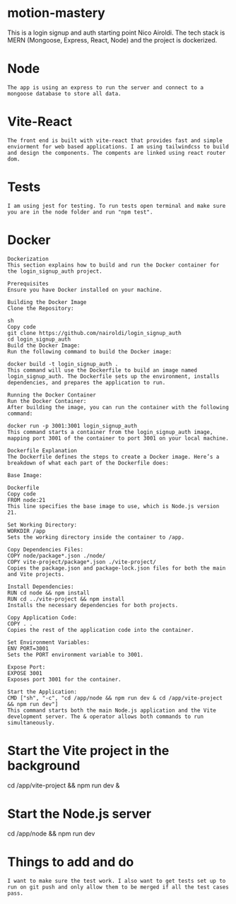 # motion-mastery

This is a login signup and auth starting point Nico Airoldi. The tech stack is MERN (Mongoose, Express, React, Node) and the project is dockerized.

# Node

    The app is using an express to run the server and connect to a mongoose database to store all data.

# Vite-React

    The front end is built with vite-react that provides fast and simple enviorment for web based applications. I am using tailwindcss to build and design the components. The compents are linked using react router dom.

# Tests

    I am using jest for testing. To run tests open terminal and make sure you are in the node folder and run "npm test".

# Docker

    Dockerization
    This section explains how to build and run the Docker container for the login_signup_auth project.

    Prerequisites
    Ensure you have Docker installed on your machine.

    Building the Docker Image
    Clone the Repository:

    sh
    Copy code
    git clone https://github.com/nairoldi/login_signup_auth
    cd login_signup_auth
    Build the Docker Image:
    Run the following command to build the Docker image:

    docker build -t login_signup_auth .
    This command will use the Dockerfile to build an image named login_signup_auth. The Dockerfile sets up the environment, installs dependencies, and prepares the application to run.

    Running the Docker Container
    Run the Docker Container:
    After building the image, you can run the container with the following command:

    docker run -p 3001:3001 login_signup_auth
    This command starts a container from the login_signup_auth image, mapping port 3001 of the container to port 3001 on your local machine.

    Dockerfile Explanation
    The Dockerfile defines the steps to create a Docker image. Here’s a breakdown of what each part of the Dockerfile does:

    Base Image:

    Dockerfile
    Copy code
    FROM node:21
    This line specifies the base image to use, which is Node.js version 21.

    Set Working Directory:
    WORKDIR /app
    Sets the working directory inside the container to /app.

    Copy Dependencies Files:
    COPY node/package*.json ./node/
    COPY vite-project/package*.json ./vite-project/
    Copies the package.json and package-lock.json files for both the main and Vite projects.

    Install Dependencies:
    RUN cd node && npm install
    RUN cd ../vite-project && npm install
    Installs the necessary dependencies for both projects.

    Copy Application Code:
    COPY . .
    Copies the rest of the application code into the container.

    Set Environment Variables:
    ENV PORT=3001
    Sets the PORT environment variable to 3001.

    Expose Port:
    EXPOSE 3001
    Exposes port 3001 for the container.

    Start the Application:
    CMD ["sh", "-c", "cd /app/node && npm run dev & cd /app/vite-project && npm run dev"]
    This command starts both the main Node.js application and the Vite development server. The & operator allows both commands to run simultaneously.

# Start the Vite project in the background

cd /app/vite-project && npm run dev &

# Start the Node.js server

cd /app/node && npm run dev

# Things to add and do

    I want to make sure the test work. I also want to get tests set up to run on git push and only allow them to be merged if all the test cases pass.
